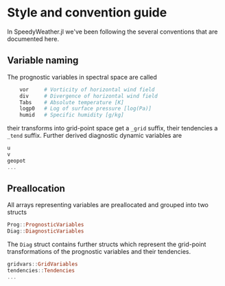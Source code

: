 # Style and convention guide

In SpeedyWeather.jl we've been following the several conventions that are documented here.

## Variable naming

The prognostic variables in spectral space are called

```julia
    vor     # Vorticity of horizontal wind field
    div     # Divergence of horizontal wind field
    Tabs    # Absolute temperature [K]
    logp0   # Log of surface pressure [log(Pa)]
    humid   # Specific humidity [g/kg]
```

their transforms into grid-point space get a `_grid` suffix, their tendencies a `_tend` suffix. Further derived diagnostic dynamic variables are

```julia
u
v
geopot
...
```

## Preallocation

All arrays representing variables are preallocated and grouped into two structs

```julia
Prog::PrognosticVariables
Diag::DiagnosticVariables
```

The `Diag` struct contains further structs which represent the grid-point transformations of the prognostic variables and their tendencies.

```julia
gridvars::GridVariables
tendencies::Tendencies
...
```

